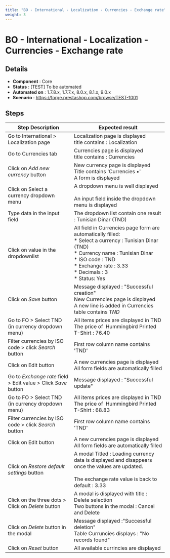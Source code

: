 ```yaml
---
title: "BO - International - Localization - Currencies - Exchange rate"
weight: 3
---
```


# BO - International - Localization - Currencies - Exchange rate
## Details
* **Component** : Core
* **Status** : [TEST] To be automated
* **Automated on** : 1.7.8.x, 1.7.7.x, 8.0.x, 8.1.x, 9.0.x
* **Scenario** : https://forge.prestashop.com/browse/TEST-1001

## Steps
| Step Description | Expected result |
| ----- | ----- |
| Go to International > Localization page | Localization page is displayed<br>title contains : Localization |
| Go to Currencies tab | Currencies page is displayed<br>title contains : Currencies |
| Click on *Add new currency* button | New currency page is displayed<br>Title contains 'Currencies •'<br>A form is displayed |
| Click on Select a currency dropdown menu | A dropdown menu is well displayed<br><br>An input field inside the dropdown menu is displayed |
| Type data in the input field | The dropdown list contain one result : Tunisian Dinar (TND) |
| Click on value in the dropdownlist | All field in Currencies page form are automatically filled:<br> * Select a currency : Tunisian Dinar (TND)<br> * Currency name : Tunisian Dinar <br> * ISO code : TND<br> * Exchange rate : 3.33<br> * Decimals : 3<br> * Status: Yes |
| Click on *Save* button | Message displayed : "Successful creation"<br>New Currencies page is displayed<br>A new line is added in Currencies table contains *TND* |
| Go to FO > Select TND (in currency dropdown menu) | All items prices are displayed in TND<br>The price of  Hummingbird Printed T-Shirt : 76.40 |
| Filter currencies by ISO code > click *Search* button | First row column name contains 'TND' |
| Click on Edit button | A new currencies page is displayed<br>All form fields are automatically filled |
| Go to *Exchange rate* field > Edit value > Click *Save* button | Message displayed : "Successful update" |
| Go to FO > Select TND (in currency dropdown menu) | All items prices are displayed in TND<br>The price of  Hummingbird Printed T-Shirt : 68.83 |
| Filter currencies by ISO code > click *Search* button | First row column name contains 'TND' |
| Click on Edit button | A new currencies page is displayed<br>All form fields are automatically filled |
| Click on *Restore default settings* button | A modal Titled : Loading currency data is displayed and disappears once the values are updated.<br><br>The exchange rate value is back to default : 3.33 |
| Click on the three dots > Click on *Delete* button | A modal is displayed with title : Delete selection<br>Two buttons in the modal : Cancel and Delete |
| Click on *Delete* button in the modal | Message displayed :"Successful deletion"<br>Table Curruncies displays : "No records found" |
| Click on *Reset* button | All available currincies are displayed |
